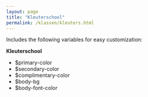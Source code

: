 ```yaml
---
layout: page
title: "Kleuterschool"
permalink: /klassen/kleuters.html
--- 
```


Includes the following variables for easy customization:

**Kleuterschool**

* $primary-color
* $secondary-color
* $complimentary-color
* $body-bg
* $body-font-color

